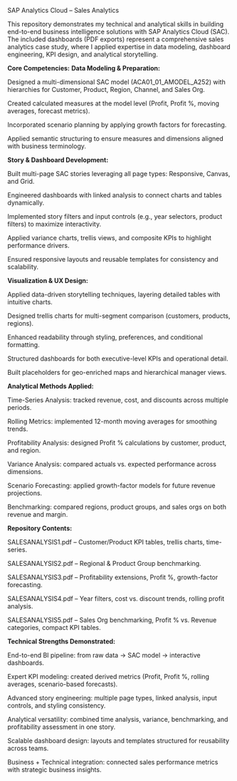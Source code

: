 SAP Analytics Cloud – Sales Analytics 

This repository demonstrates my technical and analytical skills in building end-to-end business intelligence solutions with SAP Analytics Cloud (SAC).
The included dashboards (PDF exports) represent a comprehensive sales analytics case study, where I applied expertise in data modeling, dashboard engineering, KPI design, and analytical storytelling.

**Core Competencies:**
**Data Modeling & Preparation:**

Designed a multi-dimensional SAC model (ACA01_01_AMODEL_A252) with hierarchies for Customer, Product, Region, Channel, and Sales Org.

Created calculated measures at the model level (Profit, Profit %, moving averages, forecast metrics).

Incorporated scenario planning by applying growth factors for forecasting.

Applied semantic structuring to ensure measures and dimensions aligned with business terminology.

**Story & Dashboard Development:**

Built multi-page SAC stories leveraging all page types: Responsive, Canvas, and Grid.

Engineered dashboards with linked analysis to connect charts and tables dynamically.

Implemented story filters and input controls (e.g., year selectors, product filters) to maximize interactivity.

Applied variance charts, trellis views, and composite KPIs to highlight performance drivers.

Ensured responsive layouts and reusable templates for consistency and scalability.

**Visualization & UX Design:**

Applied data-driven storytelling techniques, layering detailed tables with intuitive charts.

Designed trellis charts for multi-segment comparison (customers, products, regions).

Enhanced readability through styling, preferences, and conditional formatting.

Structured dashboards for both executive-level KPIs and operational detail.

Built placeholders for geo-enriched maps and hierarchical manager views.

**Analytical Methods Applied:**

Time-Series Analysis: tracked revenue, cost, and discounts across multiple periods.

Rolling Metrics: implemented 12-month moving averages for smoothing trends.

Profitability Analysis: designed Profit % calculations by customer, product, and region.

Variance Analysis: compared actuals vs. expected performance across dimensions.

Scenario Forecasting: applied growth-factor models for future revenue projections.

Benchmarking: compared regions, product groups, and sales orgs on both revenue and margin.

**Repository Contents:**

SALESANALYSIS1.pdf – Customer/Product KPI tables, trellis charts, time-series.

SALESANALYSIS2.pdf – Regional & Product Group benchmarking.

SALESANALYSIS3.pdf – Profitability extensions, Profit %, growth-factor forecasting.

SALESANALYSIS4.pdf – Year filters, cost vs. discount trends, rolling profit analysis.

SALESANALYSIS5.pdf – Sales Org benchmarking, Profit % vs. Revenue categories, compact KPI tables.

**Technical Strengths Demonstrated:**

End-to-end BI pipeline: from raw data → SAC model → interactive dashboards.

Expert KPI modeling: created derived metrics (Profit, Profit %, rolling averages, scenario-based forecasts).

Advanced story engineering: multiple page types, linked analysis, input controls, and styling consistency.

Analytical versatility: combined time analysis, variance, benchmarking, and profitability assessment in one story.


Scalable dashboard design: layouts and templates structured for reusability across teams.

Business + Technical integration: connected sales performance metrics with strategic business insights.
